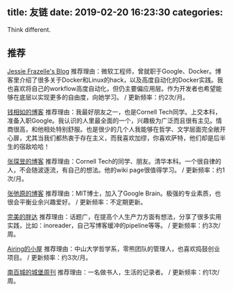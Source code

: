 title: 友链
date: 2019-02-20 16:23:30
categories:
---

Think different.

## 推荐

[Jessie Frazelle's Blog](https://blog.jessfraz.com/)
推荐理由：微软工程师，曾就职于Google、Docker。博客里介绍了很多关于Docker和Linux的hack，以及高度自动化的Docker实践。我也喜欢将自己的workflow高度自动化，但仍主要偏应用层。作为开发者也希望能够在底层以实现更多的自由度，向她学习。 / 更新频率：约2次/月。

[钱相如的博客](https://xiangru.rocks/)
推荐理由：我最好朋友之一，也是Cornell Tech同学。上交本科，准备入职Google。我认识的人里最全面的一个，兴趣极为广泛而且很有主见。情商很高，和他相处特别舒服。也是很少的几个人我能够在哲学、文学层面完全敞开心扉，尤其当我们都热衷于存在主义，而我喜欢加缪，你喜欢萨特，他们却是后半生的宿敌哈哈！

[张琛昱的博客](http://zhangchenyu.me/)
推荐理由：Cornell Tech的同学、朋友。清华本科。一个很自律的人，不会随波逐流，有自己的想法。他的wiki page很值得学习。 / 更新频率：约1次/月。

[张弛原的博客](http://freemind.pluskid.org/)
推荐理由：MIT博士，加入了Google Brain。极强的专业素质，也很会平衡业余兴趣爱好。 / 更新频率：不定期更新。

[完美的胖达](https://wmdpd.com/)
推荐理由：话题广，在提高个人生产力方面有想法，分享了很多实用实践，比如：inoreader，自己写博客缓冲的pipeline等等。 / 更新频率：约3次/周。

[Airing的小屋](https://me.ursb.me)
推荐理由：中山大学哲学系，零熊团队的管理人，也喜欢捣鼓创业项目。 / 更新频率：约3次/月。

[南百城的城堡周刊](https://chengbao.bitcron.com/)
推荐理由：一名做书人，生活的记录者。 / 更新频率：约1次/周。